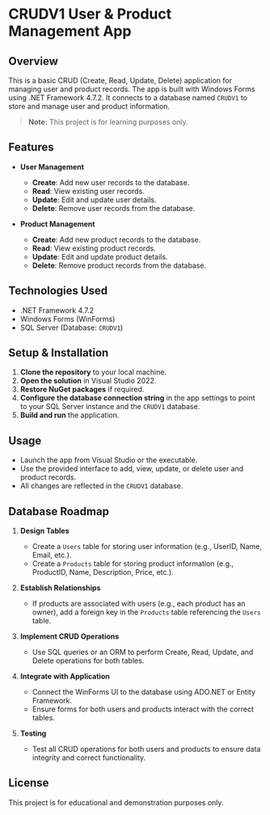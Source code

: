 # CRUDV1 User & Product Management App

## Overview

This is a basic CRUD (Create, Read, Update, Delete) application for managing user and product records. The app is built with Windows Forms using .NET Framework 4.7.2. It connects to a database named `CRUDV1` to store and manage user and product information.

> **Note:** This project is for learning purposes only.

## Features

- **User Management**
  - **Create**: Add new user records to the database.
  - **Read**: View existing user records.
  - **Update**: Edit and update user details.
  - **Delete**: Remove user records from the database.

- **Product Management**
  - **Create**: Add new product records to the database.
  - **Read**: View existing product records.
  - **Update**: Edit and update product details.
  - **Delete**: Remove product records from the database.

## Technologies Used

- .NET Framework 4.7.2
- Windows Forms (WinForms)
- SQL Server (Database: `CRUDV1`)

## Setup & Installation

1. **Clone the repository** to your local machine.
2. **Open the solution** in Visual Studio 2022.
3. **Restore NuGet packages** if required.
4. **Configure the database connection string** in the app settings to point to your SQL Server instance and the `CRUDV1` database.
5. **Build and run** the application.

## Usage

- Launch the app from Visual Studio or the executable.
- Use the provided interface to add, view, update, or delete user and product records.
- All changes are reflected in the `CRUDV1` database.

## Database Roadmap

1. **Design Tables**
   - Create a `Users` table for storing user information (e.g., UserID, Name, Email, etc.).
   - Create a `Products` table for storing product information (e.g., ProductID, Name, Description, Price, etc.).

2. **Establish Relationships**
   - If products are associated with users (e.g., each product has an owner), add a foreign key in the `Products` table referencing the `Users` table.

3. **Implement CRUD Operations**
   - Use SQL queries or an ORM to perform Create, Read, Update, and Delete operations for both tables.

4. **Integrate with Application**
   - Connect the WinForms UI to the database using ADO.NET or Entity Framework.
   - Ensure forms for both users and products interact with the correct tables.

5. **Testing**
   - Test all CRUD operations for both users and products to ensure data integrity and correct functionality.

## License

This project is for educational and demonstration purposes only.